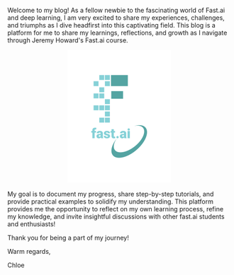 Welcome to my blog! As a fellow newbie to the fascinating world of Fast.ai and deep learning, I am very excited to share my experiences, challenges, and triumphs as I dive headfirst into this captivating field. This blog is a platform for me to share my learnings, reflections, and growth as I navigate through Jeremy Howard's Fast.ai course.

<center>

![Image of fast.ai logo](images/logo.png)

</center>

My goal is to document my progress, share step-by-step tutorials, and provide practical examples to solidify my understanding. This platform provides me the opportunity to reflect on my own learning process, refine my knowledge, and invite insightful discussions with other fast.ai students and enthusiasts!

Thank you for being a part of my journey!

Warm regards,

Chloe 
